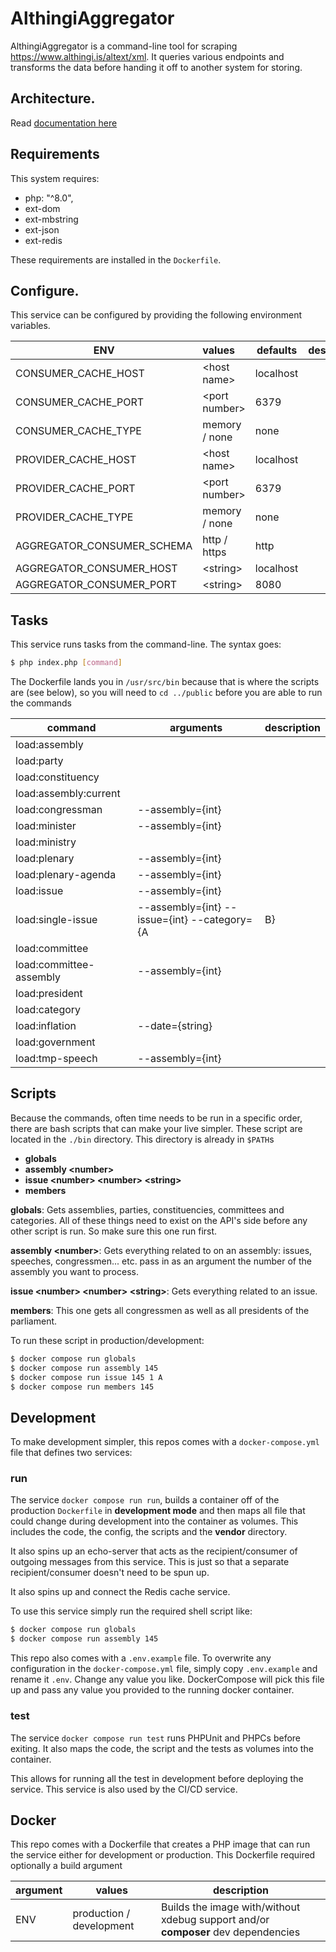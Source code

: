 # AlthingiAggregator

AlthingiAggregator is a command-line tool  for scraping https://www.althingi.is/altext/xml. It queries various endpoints and transforms the data before handing it off to another system for storing.

## Architecture.
Read [documentation here](https://einarvalur.co/blog/althingiaggregator)


## Requirements
This system requires:

* php: "^8.0",
* ext-dom
* ext-mbstring
* ext-json
* ext-redis

These requirements are installed in the `Dockerfile`.

## Configure.
This service can be configured by providing the following environment variables.

| ENV                        | values               | defaults    | description  |
| -------------------------- |:---------------------| ----------- | -------------|
| CONSUMER_CACHE_HOST        | &lt;host name&gt;    | localhost   |              |
| CONSUMER_CACHE_PORT        | &lt;port number&gt;  | 6379        |              |
| CONSUMER_CACHE_TYPE        | memory / none        | none        |              |
| PROVIDER_CACHE_HOST        | &lt;host name&gt;    | localhost   |              |
| PROVIDER_CACHE_PORT        | &lt;port number&gt;  | 6379        |              |
| PROVIDER_CACHE_TYPE        | memory / none        | none        |              |
| AGGREGATOR_CONSUMER_SCHEMA | http / https         | http        |              |
| AGGREGATOR_CONSUMER_HOST   | &lt;string&gt;       | localhost   |              |
| AGGREGATOR_CONSUMER_PORT   | &lt;string&gt;       | 8080        |              |


## Tasks
This service runs tasks from the command-line. The syntax goes:
```sh
$ php index.php [command]
```

The Dockerfile lands you in `/usr/src/bin` because that is where the scripts are (see below),
so you will need to `cd ../public` before you are able to run the commands

| command                   | arguments                                         | description  |
| ------------------------- | --------------------------------------------------| ------------ |
| load:assembly             |                                                   |              |
| load:party                |                                                   |              |
| load:constituency         |                                                   |              |
| load:assembly:current     |                                                   |              |
| load:congressman          | --assembly={int}                                  |              |
| load:minister             | --assembly={int}                                  |              |
| load:ministry             |                                                   |              |
| load:plenary              | --assembly={int}                                  |              |
| load:plenary-agenda       | --assembly={int}                                  |              |
| load:issue                | --assembly={int}                                  |              |
| load:single-issue         | --assembly={int}  --issue={int}  --category={A|B} |              |
| load:committee            |                                                   |              |
| load:committee-assembly   | --assembly={int}                                  |              |
| load:president            |                                                   |              |
| load:category             |                                                   |              |
| load:inflation            | --date={string}                                   |              |
| load:government           |                                                   |              |
| load:tmp-speech           | --assembly={int}                                  |              |

## Scripts
Because the commands, often time needs to be run in a specific order, there are bash scripts that can make your live simpler.
These script are located in the `./bin` directory. This directory is already in `$PATH`s

* **globals**
* **assembly &lt;number&gt;**
* **issue &lt;number&gt; &lt;number&gt; &lt;string&gt;**
* **members**

**globals**: Gets assemblies, parties, constituencies, committees and categories. All of these things
need to exist on the API's side before any other script is run. So make sure this one run first.

**assembly &lt;number&gt;**: Gets everything related to on an assembly: issues, speeches, congressmen... etc.
pass in as an argument the number of the assembly you want to process.

**issue &lt;number&gt; &lt;number&gt; &lt;string&gt;**: Gets everything related to an issue.

**members**: This one gets all congressmen as well as all presidents of the parliament.

To run these script in production/development:

```sh
$ docker compose run globals
$ docker compose run assembly 145
$ docker compose run issue 145 1 A
$ docker compose run members 145
```

## Development
To make development simpler, this repos comes with a `docker-compose.yml` file that defines two services:

### run
The service `docker compose run run`, builds a container off of the production `Dockerfile` in **development mode** and then maps all file that could change during development into the container as volumes. This includes the code, the config, the scripts and the **vendor** directory.

It also spins up an echo-server that acts as the recipient/consumer of outgoing messages from this service. This is just so that a separate recipient/consumer doesn't need to be spun up.

It also spins up and connect the Redis cache service.

To use this service simply run the required shell script like:

```sh
$ docker compose run globals
$ docker compose run assembly 145
```

This repo also comes with a `.env.example` file. To overwrite any configuration in the `docker-compose.yml` file, simply copy `.env.example` and rename it `.env`. Change any value you like. DockerCompose will pick this file up and pass any value you provided to the running docker container.

### test
The service `docker compose run test` runs PHPUnit and PHPCs before exiting. It also maps the code, the script and the tests as volumes into the container.

This allows for running all the test in development before deploying the service. This service is also used by the CI/CD service.

## Docker
This repo comes with a Dockerfile that creates a PHP image that can run the service either for development or production.
This Dockerfile required optionally a build argument

| argument     | values                   | description |
| ------------ | ------------------------ | ----------- |
| ENV          | production / development | Builds the image with/without xdebug support and/or **composer** dev dependencies
